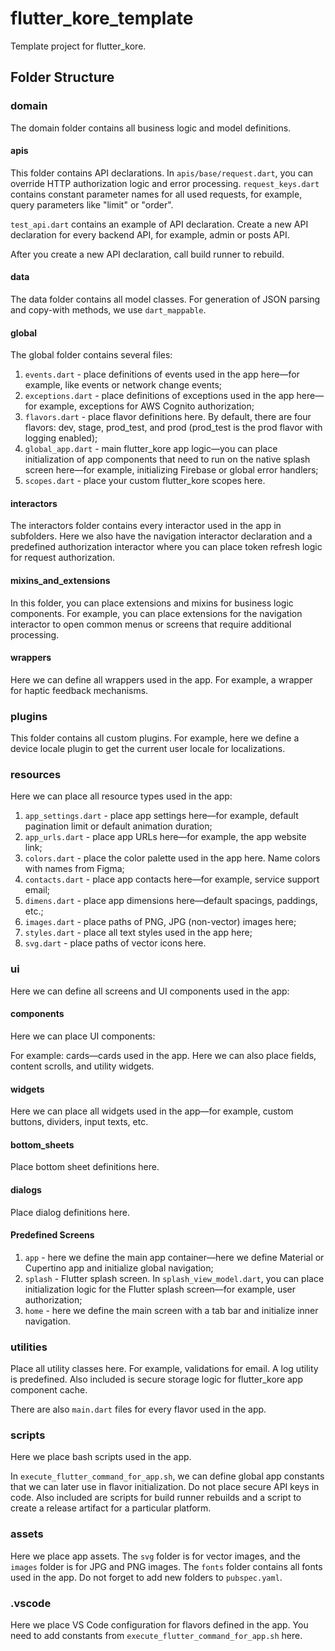 # flutter_kore_template

Template project for flutter_kore.

## Folder Structure

### domain

The domain folder contains all business logic and model definitions.

#### apis

This folder contains API declarations. In `apis/base/request.dart`, you can override HTTP authorization logic and error processing. `request_keys.dart` contains constant parameter names for all used requests, for example, query parameters like "limit" or "order".

`test_api.dart` contains an example of API declaration. Create a new API declaration for every backend API, for example, admin or posts API.

After you create a new API declaration, call build runner to rebuild.

#### data

The data folder contains all model classes. For generation of JSON parsing and copy-with methods, we use `dart_mappable`.

#### global

The global folder contains several files:

1) `events.dart` - place definitions of events used in the app here—for example, like events or network change events;
2) `exceptions.dart` - place definitions of exceptions used in the app here—for example, exceptions for AWS Cognito authorization;
3) `flavors.dart` - place flavor definitions here. By default, there are four flavors: dev, stage, prod_test, and prod (prod_test is the prod flavor with logging enabled);
4) `global_app.dart` - main flutter_kore app logic—you can place initialization of app components that need to run on the native splash screen here—for example, initializing Firebase or global error handlers;
5) `scopes.dart` - place your custom flutter_kore scopes here.

#### interactors

The interactors folder contains every interactor used in the app in subfolders. Here we also have the navigation interactor declaration and a predefined authorization interactor where you can place token refresh logic for request authorization.

#### mixins_and_extensions

In this folder, you can place extensions and mixins for business logic components. For example, you can place extensions for the navigation interactor to open common menus or screens that require additional processing.

#### wrappers

Here we can define all wrappers used in the app. For example, a wrapper for haptic feedback mechanisms.

### plugins

This folder contains all custom plugins. For example, here we define a device locale plugin to get the current user locale for localizations.

### resources

Here we can place all resource types used in the app:

1) `app_settings.dart` - place app settings here—for example, default pagination limit or default animation duration;
2) `app_urls.dart` - place app URLs here—for example, the app website link;
3) `colors.dart` - place the color palette used in the app here. Name colors with names from Figma;
4) `contacts.dart` - place app contacts here—for example, service support email;
5) `dimens.dart` - place app dimensions here—default spacings, paddings, etc.;
6) `images.dart` - place paths of PNG, JPG (non-vector) images here;
7) `styles.dart` - place all text styles used in the app here;
8) `svg.dart` - place paths of vector icons here.

### ui

Here we can define all screens and UI components used in the app:

#### components

Here we can place UI components:

For example: cards—cards used in the app.
Here we can also place fields, content scrolls, and utility widgets.

#### widgets

Here we can place all widgets used in the app—for example, custom buttons, dividers, input texts, etc.

#### bottom_sheets

Place bottom sheet definitions here.

#### dialogs

Place dialog definitions here.

#### Predefined Screens

1) `app` - here we define the main app container—here we define Material or Cupertino app and initialize global navigation;
2) `splash` - Flutter splash screen. In `splash_view_model.dart`, you can place initialization logic for the Flutter splash screen—for example, user authorization;
3) `home` - here we define the main screen with a tab bar and initialize inner navigation.

### utilities

Place all utility classes here. For example, validations for email. A log utility is predefined. Also included is secure storage logic for flutter_kore app component cache.

There are also `main.dart` files for every flavor used in the app.

### scripts

Here we place bash scripts used in the app.

In `execute_flutter_command_for_app.sh`, we can define global app constants that we can later use in flavor initialization. Do not place secure API keys in code.
Also included are scripts for build runner rebuilds and a script to create a release artifact for a particular platform.

### assets

Here we place app assets. The `svg` folder is for vector images, and the `images` folder is for JPG and PNG images. The `fonts` folder contains all fonts used in the app. Do not forget to add new folders to `pubspec.yaml`.

### .vscode

Here we place VS Code configuration for flavors defined in the app. You need to add constants from `execute_flutter_command_for_app.sh` here.